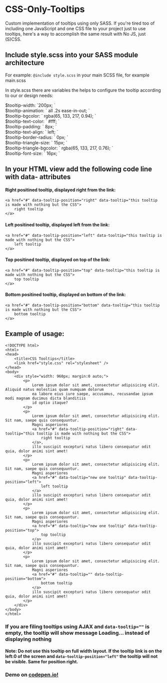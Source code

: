 # CSS-Only-Tooltips
Custom implementation of tooltips using only SASS. 
If you're tired too of including one JavaScript and one CSS file to your project just to use tooltips, here's a way to accomplish the same
result with No JS, just (S)CSS.

## Include style.scss into your SASS module architecture 
  For example: ``` @include style.scss ``` in your main SCSS file, for example main.scss
  
  In style.scss there are variables the helps to configure the tooltip according to our or design needs: 
  <dl>
     <dt> $tooltip-width: `200px; `</dt>
     <dt> $tooltip-animation: ` all .2s ease-in-out; ` </dt>
     <dt> $tooltip-bgcolor: ` rgba(65, 133, 217, 0.94); `</dt>
     <dt> $tooltip-text-color: ` #fff; ` </dt>
     <dt> $tooltip-padding: ` 8px; ` </dt>
     <dt> $tooltip-text-align: ` left; ` </dt>
     <dt> $tooltip-border-radius: ` 0px; `</dt>
     <dt> $tooltip-triangle-size: ` 15px; ` </dt>
     <dt>$tooltip-triangle-bgcolor: ` rgba(65, 133, 217, 0.76); ` </dt>
     <dt> $tooltip-font-size: ` 16px; ` </dt>
  </dl>    

## In your HTML view add the following code line with data- attributes
#### Right positined tooltip, displayed right from the link:
```
<a href="#" data-tooltip-position="right" data-tooltip="this tooltip is made with nothing but the CSS">
    right tooltip
</a>
```
#### Left positined tooltip, displayed left from the link:
```
<a href="#" data-tooltip-position="left" data-tooltip="this tooltip is made with nothing but the CSS">
    left tooltip
</a>
```
#### Top positined tooltip, displayed on top of the link:
```
<a href="#" data-tooltip-position="top" data-tooltip="this tooltip is made with nothing but the CSS">
    top tooltip
</a>
```
#### Bottom positined tooltip, displayed on bottom of the link:
```
<a href="#" data-tooltip-position="bottom" data-tooltip="this tooltip is made with nothing but the CSS">
    bottom tooltip
</a>
```

## Example of usage:

```
<!DOCTYPE html>
<html>
<head>
    <title>CSS Tooltips</title>
    <link href="style.css" rel="stylesheet" />
</head>
<body>
    <div style="width: 960px; margin:0 auto;">
        <p>
            Lorem ipsum dolor sit amet, consectetur adipisicing elit. Aliquid natus molestias quam numquam dolorum
            ea labore eius iure saepe, accusamus, recusandae ipsum modi magnam ducimus dicta blanditiis
            id optio itaque?
        </p>
        <p>
            Lorem ipsum dolor sit amet, consectetur adipisicing elit. Sit nam, saepe quis consequuntur.
            Magni asperiores
            <a href="#" data-tooltip-position="right" data-tooltip="this tooltip is made with nothing but the CSS">
                right tooltip
            </a>,
            illo suscipit excepturi natus libero consequatur odit quia, dolor animi sint amet!
        </p>
        <p>
            Lorem ipsum dolor sit amet, consectetur adipisicing elit. Sit nam, saepe quis consequuntur.
            Magni asperiores
            <a href="#" data-tooltip="new one tooltip" data-tooltip-position="left">
                left tooltip
            </a>
            illo suscipit excepturi natus libero consequatur odit quia, dolor animi sint amet!
        </p>
        <p>
            Lorem ipsum dolor sit amet, consectetur adipisicing elit. Sit nam, saepe quis consequuntur.
            Magni asperiores
            <a href="#" data-tooltip="new one tooltip" data-tooltip-position="top">
                top tooltip
            </a>
            illo suscipit excepturi natus libero consequatur odit quia, dolor animi sint amet!
        </p>
        <p>
            Lorem ipsum dolor sit amet, consectetur adipisicing elit. Sit nam, saepe quis consequuntur.
            Magni asperiores
            <a href="#" data-tooltip="" data-tooltip-position="bottom">
                bottom tooltip
            </a>
            illo suscipit excepturi natus libero consequatur odit quia, dolor animi sint amet!
        </p>
    </div>
</body>
</html>
```

### If you are filing tooltips using AJAX and ``` data-tooltip="" ``` is empty, the tooltip will show message **Loading...** instead of displaying nothing

#### Note: Do not use this tooltip on full width layout. If the tooltip link is on the left:0 of the screen and ``` data-tooltip-position="left" ``` the tooltip will not be visible. Same for position right.

### Demo on [codepen.io!](http://codepen.io/anon/pen/akgAwy)
